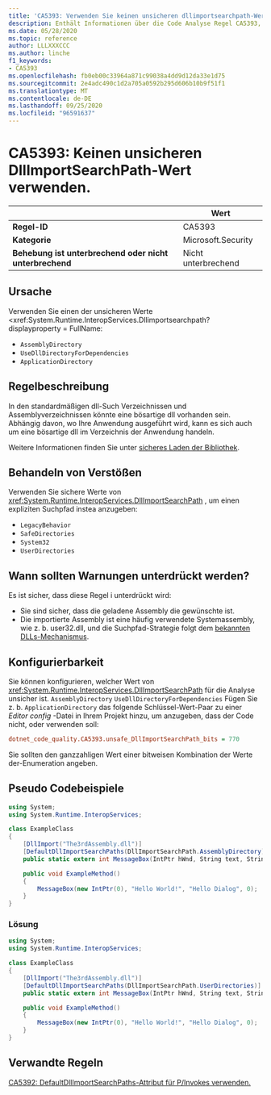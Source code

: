 ```yaml
---
title: 'CA5393: Verwenden Sie keinen unsicheren dllimportsearchpath-Wert (Code Analyse).'
description: Enthält Informationen über die Code Analyse Regel CA5393, einschließlich der Gründe, der Behebung von Verstößen und der Zeit, zu der Sie unterdrückt werden soll.
ms.date: 05/28/2020
ms.topic: reference
author: LLLXXXCCC
ms.author: linche
f1_keywords:
- CA5393
ms.openlocfilehash: fb0eb00c33964a871c99038a4dd9d12da33e1d75
ms.sourcegitcommit: 2e4adc490c1d2a705a0592b295d606b10b9f51f1
ms.translationtype: MT
ms.contentlocale: de-DE
ms.lasthandoff: 09/25/2020
ms.locfileid: "96591637"
---
```

# <a name="ca5393-do-not-use-unsafe-dllimportsearchpath-value"></a>CA5393: Keinen unsicheren DllImportSearchPath-Wert verwenden.

| | Wert |
|-|-|
| **Regel-ID** |CA5393|
| **Kategorie** |Microsoft.Security|
| **Behebung ist unterbrechend oder nicht unterbrechend** |Nicht unterbrechend|

## <a name="cause"></a>Ursache

Verwenden Sie einen der unsicheren Werte <xref:System.Runtime.InteropServices.Dllimportsearchpath? displayproperty = FullName:

- `AssemblyDirectory`
- `UseDllDirectoryForDependencies`
- `ApplicationDirectory`

## <a name="rule-description"></a>Regelbeschreibung

In den standardmäßigen dll-Such Verzeichnissen und Assemblyverzeichnissen könnte eine bösartige dll vorhanden sein. Abhängig davon, wo Ihre Anwendung ausgeführt wird, kann es sich auch um eine bösartige dll im Verzeichnis der Anwendung handeln.

Weitere Informationen finden Sie unter [sicheres Laden der Bibliothek](https://msrc-blog.microsoft.com/2014/05/13/load-library-safely/).

## <a name="how-to-fix-violations"></a>Behandeln von Verstößen

Verwenden Sie sichere Werte von <xref:System.Runtime.InteropServices.DllImportSearchPath> , um einen expliziten Suchpfad instea anzugeben:

- `LegacyBehavior`
- `SafeDirectories`
- `System32`
- `UserDirectories`

## <a name="when-to-suppress-warnings"></a>Wann sollten Warnungen unterdrückt werden?

Es ist sicher, dass diese Regel i unterdrückt wird:

- Sie sind sicher, dass die geladene Assembly die gewünschte ist.
- Die importierte Assembly ist eine häufig verwendete Systemassembly, wie z. b. user32.dll, und die Suchpfad-Strategie folgt dem [bekannten DLLs-Mechanismus](/archive/blogs/larryosterman/what-are-known-dlls-anyway).

## <a name="configurability"></a>Konfigurierbarkeit

Sie können konfigurieren, welcher Wert von <xref:System.Runtime.InteropServices.DllImportSearchPath> für die Analyse unsicher ist. `AssemblyDirectory` `UseDllDirectoryForDependencies` Fügen Sie z. b. `ApplicationDirectory` das folgende Schlüssel-Wert-Paar zu einer *Editor config* -Datei in Ihrem Projekt hinzu, um anzugeben, dass der Code nicht, oder verwenden soll:

```ini
dotnet_code_quality.CA5393.unsafe_DllImportSearchPath_bits = 770
```

Sie sollten den ganzzahligen Wert einer bitweisen Kombination der Werte der-Enumeration angeben.

## <a name="pseudo-code-examples"></a>Pseudo Codebeispiele

```csharp
using System;
using System.Runtime.InteropServices;

class ExampleClass
{
    [DllImport("The3rdAssembly.dll")]
    [DefaultDllImportSearchPaths(DllImportSearchPath.AssemblyDirectory)]
    public static extern int MessageBox(IntPtr hWnd, String text, String caption, uint type);

    public void ExampleMethod()
    {
        MessageBox(new IntPtr(0), "Hello World!", "Hello Dialog", 0);
    }
}
```

### <a name="solution"></a>Lösung

```csharp
using System;
using System.Runtime.InteropServices;

class ExampleClass
{
    [DllImport("The3rdAssembly.dll")]
    [DefaultDllImportSearchPaths(DllImportSearchPath.UserDirectories)]
    public static extern int MessageBox(IntPtr hWnd, String text, String caption, uint type);

    public void ExampleMethod()
    {
        MessageBox(new IntPtr(0), "Hello World!", "Hello Dialog", 0);
    }
}
```

## <a name="related-rules"></a>Verwandte Regeln

[CA5392: DefaultDllImportSearchPaths-Attribut für P/Invokes verwenden.](ca5392.md)
